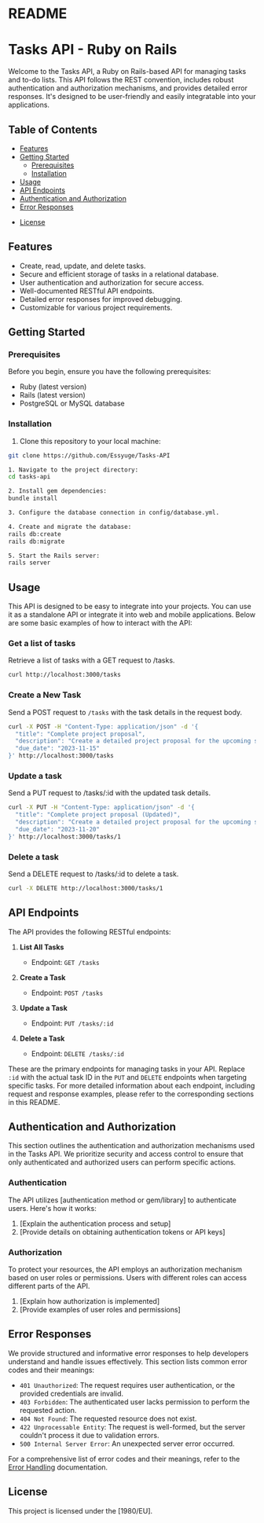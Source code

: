 # README

# Tasks API - Ruby on Rails

Welcome to the Tasks API, a Ruby on Rails-based API for managing tasks and to-do lists. This API follows the REST convention, includes robust authentication and authorization mechanisms, and provides detailed error responses. It's designed to be user-friendly and easily integratable into your applications.

## Table of Contents

- [Features](#features)
- [Getting Started](#getting-started)
  - [Prerequisites](#prerequisites)
  - [Installation](#installation) 
- [Usage](#usage)
- [API Endpoints](#api-endpoints)
- [Authentication and Authorization](#authentication-and-authorization)
- [Error Responses](#error-responses)
<!-- - [Database](#database) -->
- [License](#license)

## Features

- Create, read, update, and delete tasks.
- Secure and efficient storage of tasks in a relational database.
- User authentication and authorization for secure access.
- Well-documented RESTful API endpoints.
- Detailed error responses for improved debugging.
- Customizable for various project requirements.

## Getting Started

### Prerequisites

Before you begin, ensure you have the following prerequisites:

- Ruby (latest version)
- Rails (latest version)
- PostgreSQL or MySQL database

### Installation

1. Clone this repository to your local machine:

```bash
git clone https://github.com/Essyuge/Tasks-API

1. Navigate to the project directory:
cd tasks-api

2. Install gem dependencies:
bundle install

3. Configure the database connection in config/database.yml.

4. Create and migrate the database:
rails db:create
rails db:migrate

5. Start the Rails server:
rails server 
```


## Usage

This API is designed to be easy to integrate into your projects. You can use it as a standalone API or integrate it into web and mobile applications. Below are some basic examples of how to interact with the API:

### Get a list of tasks

Retrieve a list of tasks with a GET request to /tasks.
```bash
curl http://localhost:3000/tasks
```
### Create a New Task

Send a POST request to `/tasks` with the task details in the request body.

```bash
curl -X POST -H "Content-Type: application/json" -d '{
  "title": "Complete project proposal",
  "description": "Create a detailed project proposal for the upcoming sprint.",
  "due_date": "2023-11-15"
}' http://localhost:3000/tasks
```
### Update a task

Send a PUT request to /tasks/:id with the updated task details.
```bash
curl -X PUT -H "Content-Type: application/json" -d '{
  "title": "Complete project proposal (Updated)",
  "description": "Create a detailed project proposal for the upcoming sprint (Updated).",
  "due_date": "2023-11-20"
}' http://localhost:3000/tasks/1
```

### Delete a task

Send a DELETE request to /tasks/:id to delete a task.
```bash
curl -X DELETE http://localhost:3000/tasks/1
```

## API Endpoints

The API provides the following RESTful endpoints:


1. **List All Tasks**
   - Endpoint: `GET /tasks`

2. **Create a Task**
   - Endpoint: `POST /tasks`

3. **Update a Task**
   - Endpoint: `PUT /tasks/:id`

4. **Delete a Task**
   - Endpoint: `DELETE /tasks/:id`

These are the primary endpoints for managing tasks in your API. Replace `:id` with the actual task ID in the `PUT` and `DELETE` endpoints when targeting specific tasks. For more detailed information about each endpoint, including request and response examples, please refer to the corresponding sections in this README.



## Authentication and Authorization

This section outlines the authentication and authorization mechanisms used in the Tasks API. We prioritize security and access control to ensure that only authenticated and authorized users can perform specific actions.

### Authentication

The API utilizes [authentication method or gem/library] to authenticate users. Here's how it works:

1. [Explain the authentication process and setup]
2. [Provide details on obtaining authentication tokens or API keys]

### Authorization

To protect your resources, the API employs an authorization mechanism based on user roles or permissions. Users with different roles can access different parts of the API.

1. [Explain how authorization is implemented]
2. [Provide examples of user roles and permissions]

## Error Responses

We provide structured and informative error responses to help developers understand and handle issues effectively. This section lists common error codes and their meanings:

- `401 Unauthorized`: The request requires user authentication, or the provided credentials are invalid.
- `403 Forbidden`: The authenticated user lacks permission to perform the requested action.
- `404 Not Found`: The requested resource does not exist.
- `422 Unprocessable Entity`: The request is well-formed, but the server couldn't process it due to validation errors.
- `500 Internal Server Error`: An unexpected server error occurred.

For a comprehensive list of error codes and their meanings, refer to the [Error Handling](./ERROR_HANDLING.md) documentation.
<!-- 
## Database

The API relies on a  SQlite database to store task data. The database schema includes tables for tasks and users to ensure data integrity and security. This section provides details about the database structure.

1. [Explain the structure of the database]
2. [List the database tables and their relationships] -->



## License

This project is licensed under the [1980/EU].

<!-- 1. [Specify your license type and terms] -->

